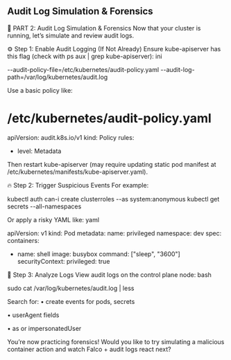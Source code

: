 ## Audit Log Simulation & Forensics

📜 PART 2: Audit Log Simulation & Forensics
Now that your cluster is running, let’s simulate and review audit logs.

⚙️ Step 1: Enable Audit Logging (If Not Already)
Ensure kube-apiserver has this flag (check with ps aux | grep kube-apiserver):
ini



--audit-policy-file=/etc/kubernetes/audit-policy.yaml
--audit-log-path=/var/log/kubernetes/audit.log


Use a basic policy like:



# /etc/kubernetes/audit-policy.yaml
apiVersion: audit.k8s.io/v1
kind: Policy
rules:
- level: Metadata


Then restart kube-apiserver (may require updating static pod manifest at /etc/kubernetes/manifests/kube-apiserver.yaml).

🔥 Step 2: Trigger Suspicious Events
For example:



kubectl auth can-i create clusterroles --as system:anonymous
kubectl get secrets --all-namespaces


Or apply a risky YAML like:
yaml



apiVersion: v1
kind: Pod
metadata:
  name: privileged
  namespace: dev
spec:
  containers:
  - name: shell
    image: busybox
    command: ["sleep", "3600"]
    securityContext:
      privileged: true



🔎 Step 3: Analyze Logs
View audit logs on the control plane node:
bash



sudo cat /var/log/kubernetes/audit.log | less


Search for:
• create events for pods, secrets

• userAgent fields

• as or impersonatedUser


You’re now practicing forensics!
Would you like to try simulating a malicious container action and watch Falco + audit logs react next?


